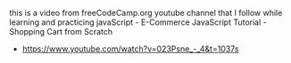 this is a video from freeCodeCamp.org youtube channel that I follow while learning and practicing javaScript - E-Commerce JavaScript Tutorial - Shopping Cart from Scratch

- https://www.youtube.com/watch?v=023Psne_-_4&t=1037s
